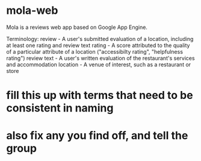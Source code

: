 # mola-web
Mola is a reviews web app based on Google App Engine.

Terminology:
review - A user's submitted evaluation of a location, including at least one rating and review text
rating - A score attributed to the quality of a particular attribute of a location
	("accessibilty rating", "helpfulness rating")
review text - A user's written evaluation of the restaurant's services and accommodation
location - A venue of interest, such as a restaurant or store
# fill this up with terms that need to be consistent in naming
# also fix any you find off, and tell the group
